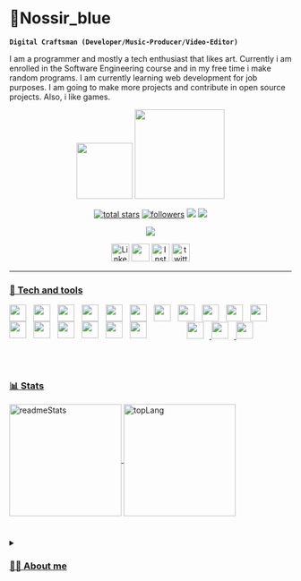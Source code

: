 # 🍃Nossir_blue
**`Digital Craftsman (Developer/Music-Producer/Video-Editor)`**

I am a programmer and mostly a tech enthusiast that likes art.
Currently i am enrolled in the Software Engineering course and in my free time i make random programs. I am currently learning web development for job purposes.
I am going to make more projects and contribute in open source projects.
Also, i like games.

<p align="center">
  <img width="100px" src="https://images-wixmp-ed30a86b8c4ca887773594c2.wixmp.com/f/87599904-e193-4b75-a519-b5ee2820e856/dg9bg9i-30b953d7-edc1-4281-a945-ca01ee1dd616.gif?token=eyJ0eXAiOiJKV1QiLCJhbGciOiJIUzI1NiJ9.eyJzdWIiOiJ1cm46YXBwOjdlMGQxODg5ODIyNjQzNzNhNWYwZDQxNWVhMGQyNmUwIiwiaXNzIjoidXJuOmFwcDo3ZTBkMTg4OTgyMjY0MzczYTVmMGQ0MTVlYTBkMjZlMCIsIm9iaiI6W1t7InBhdGgiOiJcL2ZcLzg3NTk5OTA0LWUxOTMtNGI3NS1hNTE5LWI1ZWUyODIwZTg1NlwvZGc5Ymc5aS0zMGI5NTNkNy1lZGMxLTQyODEtYTk0NS1jYTAxZWUxZGQ2MTYuZ2lmIn1dXSwiYXVkIjpbInVybjpzZXJ2aWNlOmZpbGUuZG93bmxvYWQiXX0.aGo2JHiYHyTPQLuWDvMkfqJdQatsu95Uj2d59fnYd8E" >
  <img width="160px" src="https://i.pinimg.com/originals/32/f1/06/32f1061e12b271ee85dca110818a8622.gif">
</p>

<p align="center">
  <a href="https://github.com/Nossir-blue?tab=repositories&sort=stargazers">
    <img alt="total stars" title="Total stars on GitHub" src="https://custom-icon-badges.demolab.com/github/stars/Nossir-blue?color=55960c&style=for-the-badge&labelColor=488207&logo=star"/></a>
  <a href="https://github.com/Nossir-blue?tab=followers">
    <img alt="followers" title="Follow me on Github" src="https://custom-icon-badges.demolab.com/github/followers/Nossir-blue?color=236ad3&labelColor=1155ba&style=for-the-badge&logo=person-add&label=Follow&logoColor=white"/></a>
  <img src="https://custom-icon-badges.demolab.com/badge/Luanda-Angola-blue?style=for-the-badge&logo=location&logoColor=white">
  <img src="https://komarev.com/ghpvc/?username=Nossir-blue&style=for-the-badge&label=Views&color=b00b69&Color=purple">
</p>

<p align="center">
    <img src="https://readme-typing-svg.demolab.com/?lines=[+Never+back+down,+ +never+give+up]" />
  
</p>

<p align="center">
  <a href="https://www.linkedin.com/in/roger-cruz-a0598b253/"><img width="32px" alt="LinkedIn" title="LinkedIn" src="https://cdn-icons-png.flaticon.com/512/174/174857.png"/></a>
  <a href="https://discord.com/users/504040684760596500" alt="Discord" title="Dev Pro Tips Discord Server"><img width="32px" src="https://uxwing.com/wp-content/themes/uxwing/download/brands-and-social-media/discord-white-icon.png"/></a>
  <a href="https://www.instagram.com/___nossir___/"><img width="32px" alt="Instagram" title="instagram" src="https://upload.wikimedia.org/wikipedia/commons/thumb/a/a5/Instagram_icon.png/768px-Instagram_icon.png"></a>
  <a href="https://x.com/nossir_"><img width="32px" alt="twitter" title="twitter" src="https://uxwing.com/wp-content/themes/uxwing/download/brands-and-social-media/x-social-media-white-icon.png"</a>
</p>
    
___

### 🧰 Tech and tools

<img align="left" width="30px" style="padding-right:10px" src="https://cdn.jsdelivr.net/gh/devicons/devicon@latest/icons/html5/html5-plain.svg" />
<img align="left" width="30px" style="padding-right:10px" src="https://cdn.jsdelivr.net/gh/devicons/devicon@latest/icons/css3/css3-plain.svg" />
<img align="left" width="30px" style="padding-right:10px" src="https://cdn.jsdelivr.net/gh/devicons/devicon@latest/icons/javascript/javascript-plain.svg" />
<img align="left" width="30px" style="padding-right:10px" src="https://cdn.jsdelivr.net/gh/devicons/devicon@latest/icons/react/react-original.svg" />
<img align="left" width="30px" style="padding-right:10px" src="https://cdn.jsdelivr.net/gh/devicons/devicon@latest/icons/kotlin/kotlin-plain.svg" />
<img align="left" width="30px" style="padding-right:10px" src="https://cdn.jsdelivr.net/gh/devicons/devicon@latest/icons/java/java-original.svg" />
<img align="left" width="30px" style="padding-right:10px" src="https://cdn.jsdelivr.net/gh/devicons/devicon@latest/icons/spring/spring-original.svg" />
<img align="left" width="30px" style="padding-right:10px" src="https://cdn.jsdelivr.net/gh/devicons/devicon@latest/icons/mysql/mysql-original-wordmark.svg" />
<img align="left" width="30px" style="padding-right:10px" src="https://cdn.jsdelivr.net/gh/devicons/devicon@latest/icons/postgresql/postgresql-plain.svg" />
<img align="left" width="30px" style="padding-right:10px" src="https://cdn.jsdelivr.net/gh/devicons/devicon@latest/icons/mongodb/mongodb-plain.svg" />
<img align="left" width="30px" style="padding-right:10px" src="https://cdn.jsdelivr.net/gh/devicons/devicon@latest/icons/godot/godot-original.svg" />
<img align="left" width="30px" style="padding-right:10px" src="https://cdn.jsdelivr.net/gh/devicons/devicon@latest/icons/linux/linux-original.svg" />
<img align="left" width="30px" style="padding-right:10px" src="https://cdn.jsdelivr.net/gh/devicons/devicon@latest/icons/git/git-plain.svg" />
<img align="left" width="30px" style="padding-right:10px" src="https://cdn.jsdelivr.net/gh/devicons/devicon@latest/icons/github/github-original-wordmark.svg" />
<img align="left" width="30px" style="padding-right:10px" src="https://cdn.jsdelivr.net/gh/devicons/devicon@latest/icons/npm/npm-original-wordmark.svg" />
<img align="left" width="30px" style="padding-right:10px" src="https://cdn.jsdelivr.net/gh/devicons/devicon@latest/icons/docker/docker-plain.svg" />
<img align="left" width="30px" style="padding-right:10px" src="https://cdn.jsdelivr.net/gh/devicons/devicon@latest/icons/gradle/gradle-original.svg" />
<br>

<p align="center">
  <img width="30px" style="padding-right:10px" src="https://cdn.jsdelivr.net/gh/devicons/devicon@latest/icons/maven/maven-original.svg" />
  <img width="30px" style="padding-right:10px" src="https://cdn.jsdelivr.net/gh/devicons/devicon@latest/icons/vscode/vscode-original.svg" />
  <img width="30px" style="padding-right:10px" src="https://cdn.jsdelivr.net/gh/devicons/devicon@latest/icons/intellij/intellij-original.svg" />
</p>

<br>

#

### 📊 Stats
          
<img height=200 align="center" src="https://github-readme-stats.vercel.app/api?username=Nossir-blue&show_icons=true&theme=transparent" alt="readmeStats"> <img height=200 align="center" src="https://github-readme-stats.vercel.app/api/top-langs/?username=Nossir-blue&layout=donut&theme=transparent" alt="topLang">
<br>

#

<details>
  <summary><h3>👨‍💻 About me</h3></summary>
  I always had the passion for everything tech related but it was all on a superficial level, i always had the dream to make my own games, to create my own OS, to basically create my own digital world and perhaps, to be someone that makes huge contributions for the tech world. I enrolled in the Software Engineering course at "Universidade Metodista de Angola" to porsue my dreams but i was caught of guard by the challenges i had to face but they weren't enough to make me give up on my dreams. Along the way, i've learned a lot of concepts and tools, all this learning phase gave me new desires for my nerd self, i developed the passion for low level programming, i even had the pleasure to make my own drone from scratch and programmed it, i developed the passion for graphics programming which now i have this desire of contributing to a lot of graphics related projects for Linux and of course, web development, which is my main focus.My favorite languages are C and Java, C was my first "love at first keystroke" and i haven't abandoned the language ever since, while Java is a language i have a love-hate relationship with but i've learned to love it and is now my main language for backend/desktop development. I am an "artist", i like making music, i like drawing, i like editing videos and i like programming (yes, i am one of those that considers programming a type of art), they all culminate from my passion of games. I am always taking action because i have this burning desire to fulfil all my goals and dreams.
</details>

